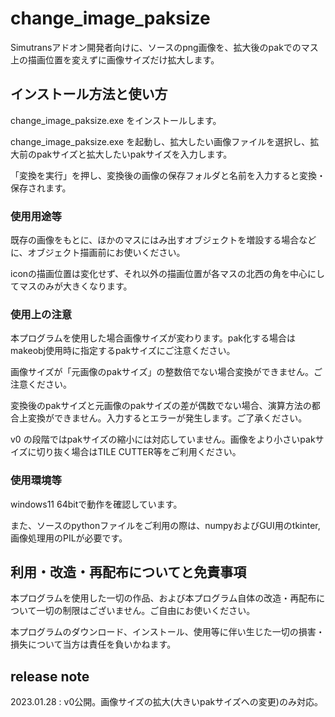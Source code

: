 # change_image_paksize

Simutransアドオン開発者向けに、ソースのpng画像を、拡大後のpakでのマス上の描画位置を変えずに画像サイズだけ拡大します。



## インストール方法と使い方

change_image_paksize.exe をインストールします。

change_image_paksize.exe を起動し、拡大したい画像ファイルを選択し、拡大前のpakサイズと拡大したいpakサイズを入力します。

「変換を実行」を押し、変換後の画像の保存フォルダと名前を入力すると変換・保存されます。

### 使用用途等

既存の画像をもとに、ほかのマスにはみ出すオブジェクトを増設する場合などに、オブジェクト描画前にお使いください。

iconの描画位置は変化せず、それ以外の描画位置が各マスの北西の角を中心にしてマスのみが大きくなります。



### 使用上の注意

本プログラムを使用した場合画像サイズが変わります。pak化する場合はmakeobj使用時に指定するpakサイズにご注意ください。

画像サイズが「元画像のpakサイズ」の整数倍でない場合変換ができません。ご注意ください。

変換後のpakサイズと元画像のpakサイズの差が偶数でない場合、演算方法の都合上変換ができません。入力するとエラーが発生します。ご了承ください。

v0 の段階ではpakサイズの縮小には対応していません。画像をより小さいpakサイズに切り抜く場合はTILE CUTTER等をご利用ください。




### 使用環境等

windows11 64bitで動作を確認しています。

また、ソースのpythonファイルをご利用の際は、numpyおよびGUI用のtkinter,画像処理用のPILが必要です。


## 利用・改造・再配布についてと免責事項

本プログラムを使用した一切の作品、および本プログラム自体の改造・再配布について一切の制限はございません。ご自由にお使いください。

本プログラムのダウンロード、インストール、使用等に伴い生じた一切の損害・損失について当方は責任を負いかねます。

## release note

2023.01.28 : v0公開。画像サイズの拡大(大きいpakサイズへの変更)のみ対応。

